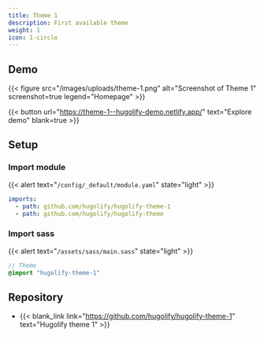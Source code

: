 ```yaml
---
title: Theme 1
description: First available theme
weight: 1
icon: 1-circle
---
```


## Demo

{{< figure src="/images/uploads/theme-1.png" alt="Screenshot of Theme 1" screenshot=true legend="Homepage" >}}

{{< button url="https://theme-1--hugolify-demo.netlify.app/" text="Explore demo" blank=true >}}

## Setup

### Import module

{{< alert text="`/config/_default/module.yaml`" state="light" >}}

```yml
imports:
  - path: github.com/hugolify/hugolify-theme-1
  - path: github.com/hugolify/hugolify-theme
```

### Import sass

{{< alert text="`/assets/sass/main.sass`" state="light" >}}

```sass
// Theme
@import "hugolify-theme-1"
```

## Repository

- {{< blank_link link="https://github.com/hugolify/hugolify-theme-1" text="Hugolify theme 1" >}}